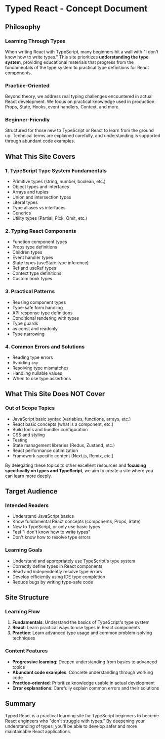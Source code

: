 # Typed React - Concept Document

## Philosophy

### Learning Through Types

When writing React with TypeScript, many beginners hit a wall with "I don't know how to write types." This site prioritizes **understanding the type system**, providing educational materials that progress from the fundamentals of the type system to practical type definitions for React components.

### Practice-Oriented

Beyond theory, we address real typing challenges encountered in actual React development. We focus on practical knowledge used in production: Props, State, Hooks, event handlers, Context, and more.

### Beginner-Friendly

Structured for those new to TypeScript or React to learn from the ground up. Technical terms are explained carefully, and understanding is supported through abundant code examples.

## What This Site Covers

### 1. TypeScript Type System Fundamentals
- Primitive types (string, number, boolean, etc.)
- Object types and interfaces
- Arrays and tuples
- Union and intersection types
- Literal types
- Type aliases vs interfaces
- Generics
- Utility types (Partial, Pick, Omit, etc.)

### 2. Typing React Components
- Function component types
- Props type definitions
- Children types
- Event handler types
- State types (useState type inference)
- Ref and useRef types
- Context type definitions
- Custom hook types

### 3. Practical Patterns
- Reusing component types
- Type-safe form handling
- API response type definitions
- Conditional rendering with types
- Type guards
- as const and readonly
- Type narrowing

### 4. Common Errors and Solutions
- Reading type errors
- Avoiding `any`
- Resolving type mismatches
- Handling nullable values
- When to use type assertions

## What This Site Does NOT Cover

### Out of Scope Topics
- JavaScript basic syntax (variables, functions, arrays, etc.)
- React basic concepts (what is a component, etc.)
- Build tools and bundler configuration
- CSS and styling
- Testing
- State management libraries (Redux, Zustand, etc.)
- React performance optimization
- Framework-specific content (Next.js, Remix, etc.)

By delegating these topics to other excellent resources and **focusing specifically on types and TypeScript**, we aim to create a site where you can learn more deeply.

## Target Audience

### Intended Readers
- Understand JavaScript basics
- Know fundamental React concepts (components, Props, State)
- New to TypeScript, or only use basic types
- Feel "I don't know how to write types"
- Don't know how to resolve type errors

### Learning Goals
- Understand and appropriately use TypeScript's type system
- Correctly define types in React components
- Read and independently resolve type errors
- Develop efficiently using IDE type completion
- Reduce bugs by writing type-safe code

## Site Structure

### Learning Flow
1. **Fundamentals**: Understand the basics of TypeScript's type system
2. **React**: Learn practical ways to use types in React components
3. **Practice**: Learn advanced type usage and common problem-solving techniques

### Content Features
- **Progressive learning**: Deepen understanding from basics to advanced topics
- **Abundant code examples**: Concrete understanding through working code
- **Practice-oriented**: Prioritize knowledge usable in actual development
- **Error explanations**: Carefully explain common errors and their solutions

## Summary

Typed React is a practical learning site for TypeScript beginners to become React engineers who "don't struggle with types." By deepening your understanding of types, you'll be able to develop safer and more maintainable React applications.

